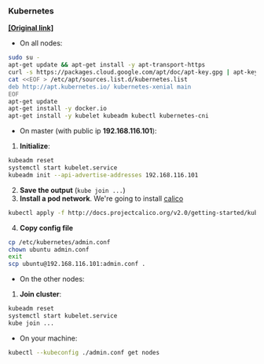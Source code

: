 ### Kubernetes

[__[Original link]__](https://kubernetes.io/docs/getting-started-guides/kubeadm/)

- On all nodes:

```bash
sudo su -
apt-get update && apt-get install -y apt-transport-https
curl -s https://packages.cloud.google.com/apt/doc/apt-key.gpg | apt-key add -
cat <<EOF > /etc/apt/sources.list.d/kubernetes.list
deb http://apt.kubernetes.io/ kubernetes-xenial main
EOF
apt-get update
apt-get install -y docker.io
apt-get install -y kubelet kubeadm kubectl kubernetes-cni
```

- On master (with public ip __192.168.116.101__):
1. __Initialize__:
```bash
kubeadm reset
systemctl start kubelet.service
kubeadm init --api-advertise-addresses 192.168.116.101
```
2. __Save the output__ (`kube join ...`)
3. __Install a pod network__. We're going to install [calico](http://docs.projectcalico.org/v2.0/getting-started/kubernetes/installation/hosted/kubeadm/)
```bash
kubectl apply -f http://docs.projectcalico.org/v2.0/getting-started/kubernetes/installation/hosted/kubeadm/calico.yaml
```
4. __Copy config file__
```bash
cp /etc/kubernetes/admin.conf
chown ubuntu admin.conf
exit
scp ubuntu@192.168.116.101:admin.conf .
```

- On the other nodes:
1. __Join cluster__:
```bash
kubeadm reset
systemctl start kubelet.service
kube join ...
```

- On your machine:
```bash
kubectl --kubeconfig ./admin.conf get nodes
```
